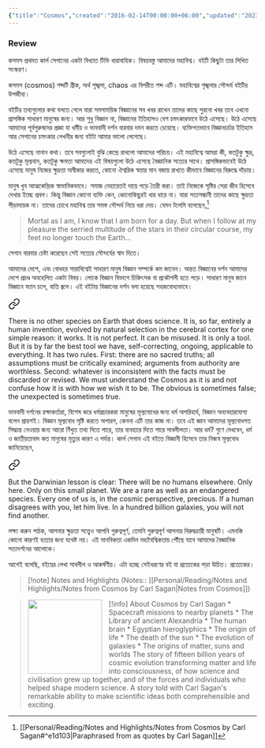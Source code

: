 ```yaml
---
{"title":"Cosmos","created":"2016-02-14T00:00:00+06:00","updated":"2023-01-26T16:14:30+06:00","read_count":1,"authors":["Carl Sagan"],"isbn10":307800989,"status":"Read","rating":5,"reviewed":true,"log":[{"status":"Read","timestamp":"2016-04-08T00:00:00+06:00"},{"status":"To Read","timestamp":"2016-02-14T00:00:00+06:00"}],"dg-note-icon":2,"cover":"https://d.gr-assets.com/books/1407113244l/11509720.jpg","dg-publish":true,"dg-metatags":{"og:image":"https://d.gr-assets.com/books/1407113244l/11509720.jpg"},"tags":["bestreads","science","pop"],"dg-path":"Reading/Books/Read/Cosmos by Carl Sagan.md","permalink":"/reading/books/read/cosmos-by-carl-sagan/","metatags":{"og:image":"https://d.gr-assets.com/books/1407113244l/11509720.jpg"},"dgPassFrontmatter":true,"noteIcon":2}
---
```


### Review
কসমস প্রথমত কার্ল সেগানের একটা বিখ্যাত টিভি ধারাবাহিক। বিষয়বস্তু আমাদের মহাবিশ্ব। বইটি কিছুটা তার লিখিত সংস্করণ।  
  
কসমস (cosmos) শব্দটি গ্রীক, অর্থ শৃঙ্খলা, chaos এর বিপরীত শব্দ এটি। মহাবিশ্বের শৃঙ্খলার সৌন্দর্য বইটির উপজীব্য।  
  
বইটির তথ্যগুলোর কথা বলতে গেলে যারা সমসাময়িক বিজ্ঞানের সব খবর রাখেন তাদের কাছে পুরনো খবর তবে এখনো প্রাসঙ্গিক সাধারণ মানুষের জন্য। আর শুধু বিজ্ঞান না, বিজ্ঞানের ইতিহাসও বেশ চমৎকারভাবে উঠে এসেছে। উঠে এসেছে আমাদের পূর্বপুরুষদের প্রজ্ঞা যা ধর্মীয় ও ভাববাদী দর্শন বারবার দমন করতে চেয়েছে। ব্যক্তিগতভাবে বিজ্ঞানচর্চার ইতিহাস আর সেগানের চমৎকার লেখনীর জন্য বইটা আমার ভালো লেগেছে।  
  
উঠে এসেছে নানান কথা। তবে সবগুলোই বুঝি কেন্দ্রে রাখলো আমাদের পরিচয়। এই মহাবিশ্বে আমরা কী, কতটুকু ক্ষুদ্র, কতটুকু মূল্যবান, কতটুকু ক্ষমতা আমাদের এই বিষয়গুলো উঠে এসেছে বৈজ্ঞানিক সত্যের সাথে। প্রাসঙ্গিকভাবেই উঠে এসেছে মানুষ নিজের ক্ষুদ্রতা অস্বীকার করতে, কোনো ঐশ্বরিক স্বত্তার মান বজায় রাখতে কীভাবে বিজ্ঞানের বিরুদ্ধে দাঁড়ায়।  
  
মানুষ খুব আত্মকেন্দ্রিক স্বাভাবিকভাবে। সমাজ নেহায়েতই দায়ে পড়ে তৈরী করা। তাই নিজেকে সৃষ্টির সেরা জীব হিসেবে দেখার ইচ্ছে প্রবল। কিন্তু বিজ্ঞান কোনো ব্যক্তি কেন, কোনোকিছুরই ধার ধারে না। যারা সত্যসন্ধানী তাদের কাছে ক্ষুদ্রতা পীড়াদায়ক না। তাদের চোখে মহাবিশ্ব তার সমস্ত সৌন্দর্য নিয়ে ধরা দেয়। যেমন টলেমি বলেছেন‌,[^1] 

> Mortal as I am, I know that I am born for a day. But when I follow at my pleasure the serried multitude of the stars in their circular course, my feet no longer touch the Earth…
  
সেগান বারবার চেষ্টা করেছেন সেই সত্যের সৌন্দর্যের স্বাদ দিতে।  
  
আমাদের দেশে, এবং বোধহয় সারাবিশ্বেই সাধারণ মানুষ বিজ্ঞান সম্পর্কে কম জানেন। অন্তত বিজ্ঞানের দর্শন আমাদের দেশে প্রচণ্ড অবহেলিত একটা বিষয়। লোকে বিজ্ঞান বিভাগে চিকিৎসক বা প্রকৌশলী হতে পড়ে। সাধারণ মানুষ জানে বিজ্ঞানে ফ্যান চলে, বাতি জ্বলে। এই বইটায় বিজ্ঞানের দর্শন বলা হয়েছে সহজবোধ্যভাবে।  


<div class="transclusion internal-embed is-loaded"><a class="markdown-embed-link" href="/reading/notes-and-highlights/notes-from-cosmos-by-carl-sagan/#6adcdb" aria-label="Open link"><svg xmlns="http://www.w3.org/2000/svg" width="24" height="24" viewBox="0 0 24 24" fill="none" stroke="currentColor" stroke-width="2" stroke-linecap="round" stroke-linejoin="round" class="svg-icon lucide-link"><path d="M10 13a5 5 0 0 0 7.54.54l3-3a5 5 0 0 0-7.07-7.07l-1.72 1.71"></path><path d="M14 11a5 5 0 0 0-7.54-.54l-3 3a5 5 0 0 0 7.07 7.07l1.71-1.71"></path></svg></a><div class="markdown-embed">



There is no other species on Earth that does science. It is, so far, entirely a human invention, evolved by natural selection in the cerebral cortex for one simple reason: it works. It is not perfect. It can be misused. It is only a tool. But it is by far the best tool we have, self-correcting, ongoing, applicable to everything. It has two rules. First: there are no sacred truths; all assumptions must be critically examined; arguments from authority are worthless. Second: whatever is inconsistent with the facts must be discarded or revised. We must understand the Cosmos as it is and not confuse how it is with how we wish it to be. The obvious is sometimes false; the unexpected is sometimes true. 

</div></div>
  

ভাববাদী দর্শনের রক্ষাকর্তারা, বিশেষ করে ধর্মপ্রচারকরা মানুষের মূল্যবোধের জন্য ধর্ম অপরিহার্য, বিজ্ঞান অব্যবহারযোগ্য বলেন প্রায়শই। বিজ্ঞান মূল্যবোধ সৃষ্টি করতে অপারগ, কেননা এটি তার কাজ না। তবে এই জ্ঞান আমাদের মূল্যবোধগত সিদ্ধান্ত নেওয়ার জন্য আরো নিঁখুত তথ্য দিতে পারে, তার ব্যবহারে দিতে পারে সাবলীলতা। আর ধর্ম? গুণে দেখবেন, ধর্ম ও জাতীয়তাবাদ কত মানুষের মৃত্যুর কারণ এ পর্যন্ত। কার্ল সেগান এই বইতে বিজ্ঞানী হিসেবে তার নিজস্ব মূল্যবোধ জানিয়েছেন,  


<div class="transclusion internal-embed is-loaded"><a class="markdown-embed-link" href="/reading/notes-and-highlights/notes-from-cosmos-by-carl-sagan/#ccb231" aria-label="Open link"><svg xmlns="http://www.w3.org/2000/svg" width="24" height="24" viewBox="0 0 24 24" fill="none" stroke="currentColor" stroke-width="2" stroke-linecap="round" stroke-linejoin="round" class="svg-icon lucide-link"><path d="M10 13a5 5 0 0 0 7.54.54l3-3a5 5 0 0 0-7.07-7.07l-1.72 1.71"></path><path d="M14 11a5 5 0 0 0-7.54-.54l-3 3a5 5 0 0 0 7.07 7.07l1.71-1.71"></path></svg></a><div class="markdown-embed">



But the Darwinian lesson is clear: There will be no humans elsewhere. Only here. Only on this small planet. We are a rare as well as an endangered species. Every one of us is, in the cosmic perspective, precious. If a human disagrees with you, let him live. In a hundred billion galaxies, you will not find another. 

</div></div>

  
লক্ষ্য করুন পাঠক, আপনার ক্ষুদ্রতা সত্ত্বেও আপনি গুরুত্বপূর্ণ, তেমনি গুরুত্বপূর্ণ আপনার বিরুদ্ধচারী মানুষটি। এমনকি কোনো কারণই হত্যার জন্য যথেষ্ট নয়। এই মানবিকতা একদিন মহাবৈশ্বিকতায় পৌঁছে যাবে আমাদের বৈজ্ঞানিক সত্যদর্শনের আলোকে।  
  
আগেই বলেছি, বইয়ের লেখা সাবলীল ও আকর্ষণীয়। এটা হচ্ছে সেইধরণের বই যা প্রত্যেকের পড়া উচিত। প্রত্যেকের।

> [!note] Notes and Highlights
> (Notes:: [[Personal/Reading/Notes and Highlights/Notes from Cosmos by Carl Sagan\|Notes from Cosmos]])

> [!info] About Cosmos by Carl Sagan
><img src="https://d.gr-assets.com/books/1407113244l/11509720.jpg" style="float: left; margin-right: 1em;width: 150px; height: auto;" /> * Spacecraft missions to nearby planets * The Library of ancient Alexandria * The human brain * Egyptian hieroglyphics * The origin of life * The death of the sun * The evolution of galaxies * The origins of matter, suns and worlds The story of fifteen billion years of cosmic evolution transforming matter and life into consciousness, of how science and civilisation grew up together, and of the forces and individuals who helped shape modern science. A story told with Carl Sagan's remarkable ability to make scientific ideas both comprehensible and exciting.

[^1]: [[Personal/Reading/Notes and Highlights/Notes from Cosmos by Carl Sagan#^e1d103\|Paraphrased from as quotes by Carl Sagan]]